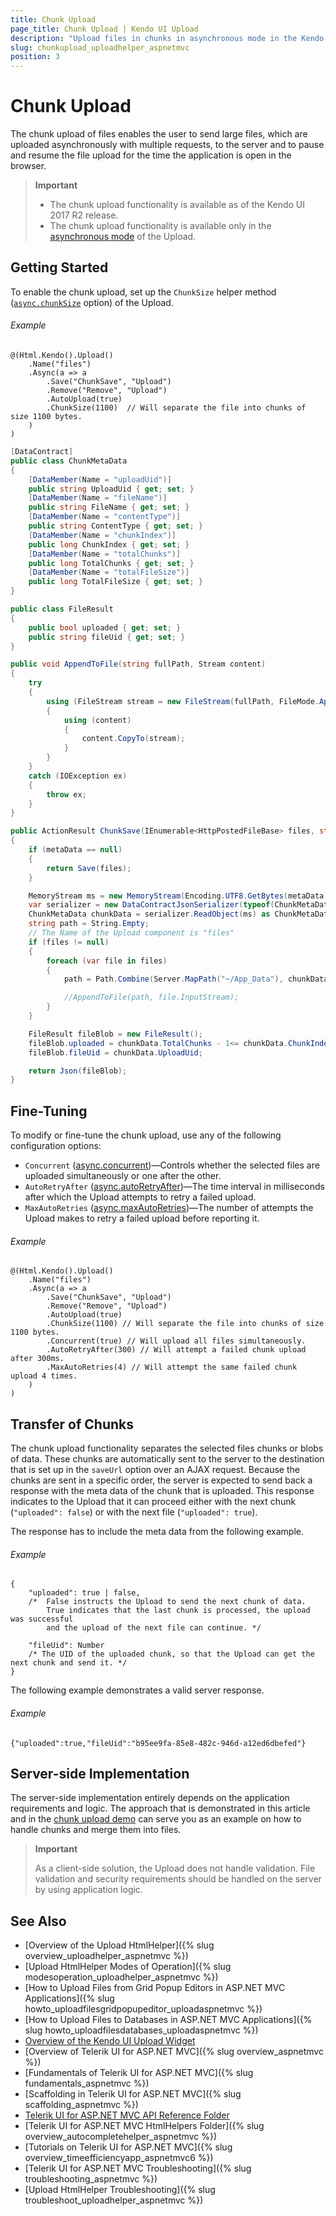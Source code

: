 ```yaml
---
title: Chunk Upload
page_title: Chunk Upload | Kendo UI Upload
description: "Upload files in chunks in asynchronous mode in the Kendo UI Upload widget."
slug: chunkupload_uploadhelper_aspnetmvc
position: 3
---
```


# Chunk Upload

The chunk upload of files enables the user to send large files, which are uploaded asynchronously with multiple requests, to the server and to pause and resume the file upload for the time the application is open in the browser.

> **Important**
> * The chunk upload functionality is available as of the Kendo UI 2017 R2 release.
> * The chunk upload functionality is available only in the [asynchronous mode](http://docs.telerik.com/kendo-ui/controls/editors/upload/modes.html#asynchronous-mode) of the Upload.

## Getting Started

To enable the chunk upload, set up the `ChunkSize` helper method ([`async.chunkSize`](http://docs.telerik.com/kendo-ui/api/javascript/ui/upload#configuration-async.chunkSize) option) of the Upload.

###### Example

```razor
@(Html.Kendo().Upload()
    .Name("files")
    .Async(a => a
        .Save("ChunkSave", "Upload")
        .Remove("Remove", "Upload")
        .AutoUpload(true)
        .ChunkSize(1100)  // Will separate the file into chunks of size 1100 bytes.
    )
)
```

```cs
[DataContract]
public class ChunkMetaData
{
    [DataMember(Name = "uploadUid")]
    public string UploadUid { get; set; }
    [DataMember(Name = "fileName")]
    public string FileName { get; set; }
    [DataMember(Name = "contentType")]
    public string ContentType { get; set; }
    [DataMember(Name = "chunkIndex")]
    public long ChunkIndex { get; set; }
    [DataMember(Name = "totalChunks")]
    public long TotalChunks { get; set; }
    [DataMember(Name = "totalFileSize")]
    public long TotalFileSize { get; set; }
}

public class FileResult
{
    public bool uploaded { get; set; }
    public string fileUid { get; set; }
}

public void AppendToFile(string fullPath, Stream content)
{
    try
    {
        using (FileStream stream = new FileStream(fullPath, FileMode.Append, FileAccess.Write, FileShare.ReadWrite))
        {
            using (content)
            {
                content.CopyTo(stream);
            }
        }
    }
    catch (IOException ex)
    {
        throw ex;
    }
}

public ActionResult ChunkSave(IEnumerable<HttpPostedFileBase> files, string metaData)
{
    if (metaData == null)
    {
        return Save(files);
    }

    MemoryStream ms = new MemoryStream(Encoding.UTF8.GetBytes(metaData));
    var serializer = new DataContractJsonSerializer(typeof(ChunkMetaData));
    ChunkMetaData chunkData = serializer.ReadObject(ms) as ChunkMetaData;
    string path = String.Empty;
    // The Name of the Upload component is "files"
    if (files != null)
    {
        foreach (var file in files)
        {
            path = Path.Combine(Server.MapPath("~/App_Data"), chunkData.FileName);

            //AppendToFile(path, file.InputStream);
        }
    }

    FileResult fileBlob = new FileResult();
    fileBlob.uploaded = chunkData.TotalChunks - 1<= chunkData.ChunkIndex;
    fileBlob.fileUid = chunkData.UploadUid;

    return Json(fileBlob);
}
```

## Fine-Tuning

To modify or fine-tune the chunk upload, use any of the following configuration options:

* `Concurrent` ([async.concurrent](http://docs.telerik.com/kendo-ui/api/javascript/ui/upload#configuration-async.concurrent))&mdash;Controls whether the selected files are uploaded simultaneously or one after the other.
* `AutoRetryAfter` ([async.autoRetryAfter](http://docs.telerik.com/kendo-ui/api/javascript/ui/upload#configuration-async.autoRetryAfter))&mdash;The time interval in milliseconds after which the Upload attempts to retry a failed upload.
* `MaxAutoRetries` ([async.maxAutoRetries](http://docs.telerik.com/kendo-ui/api/javascript/ui/upload#configuration-async.maxAutoRetries))&mdash;The number of attempts the Upload makes to retry a failed upload before reporting it.

###### Example

```Razor
@(Html.Kendo().Upload()
    .Name("files")
    .Async(a => a
        .Save("ChunkSave", "Upload")
        .Remove("Remove", "Upload")
        .AutoUpload(true)
        .ChunkSize(1100) // Will separate the file into chunks of size 1100 bytes.
        .Concurrent(true) // Will upload all files simultaneously.
        .AutoRetryAfter(300) // Will attempt a failed chunk upload after 300ms.
        .MaxAutoRetries(4) // Will attempt the same failed chunk upload 4 times.
    )
)
```

## Transfer of Chunks

The chunk upload functionality separates the selected files chunks or blobs of data. These chunks are automatically sent to the server to the destination that is set up in the `saveUrl` option over an AJAX request. Because the chunks are sent in a specific order, the server is expected to send back a response with the meta data of the chunk that is uploaded. This response indicates to the Upload that it can proceed either with the next chunk (`"uploaded": false`) or with the next file (`"uploaded": true`).

The response has to include the meta data from the following example.

###### Example

    {
        "uploaded": true | false,
        /*  False instructs the Upload to send the next chunk of data.
            True indicates that the last chunk is processed, the upload was successful
            and the upload of the next file can continue. */

        "fileUid": Number
        /* The UID of the uploaded chunk, so that the Upload can get the next chunk and send it. */
    }

The following example demonstrates a valid server response.

###### Example

    {"uploaded":true,"fileUid":"b95ee9fa-85e8-482c-946d-a12ed6dbefed"}

## Server-side Implementation

The server-side implementation entirely depends on the application requirements and logic. The approach that is demonstrated in this article and in the [chunk upload demo](http://demos.telerik.com/aspnet-mvc/upload/chunkupload) can serve you as an example on how to handle chunks and merge them into files.

> **Important**
>
> As a client-side solution, the Upload does not handle validation. File validation and security requirements should be handled on the server by using application logic.

## See Also

* [Overview of the Upload HtmlHelper]({% slug overview_uploadhelper_aspnetmvc %})
* [Upload HtmlHelper Modes of Operation]({% slug modesoperation_uploadhelper_aspnetmvc %})
* [How to Upload Files from Grid Popup Editors in ASP.NET MVC Applications]({% slug howto_uploadfilesgridpopupeditor_uploadaspnetmvc %})
* [How to Upload Files to Databases in ASP.NET MVC Applications]({% slug howto_uploadfilesdatabases_uploadaspnetmvc %})
* [Overview of the Kendo UI Upload Widget](http://docs.telerik.com/kendo-ui/controls/editors/upload/overview)
* [Overview of Telerik UI for ASP.NET MVC]({% slug overview_aspnetmvc %})
* [Fundamentals of Telerik UI for ASP.NET MVC]({% slug fundamentals_aspnetmvc %})
* [Scaffolding in Telerik UI for ASP.NET MVC]({% slug scaffolding_aspnetmvc %})
* [Telerik UI for ASP.NET MVC API Reference Folder](http://docs.telerik.com/kendo-ui/api/Kendo.Mvc/AggregateFunction)
* [Telerik UI for ASP.NET MVC HtmlHelpers Folder]({% slug overview_autocompletehelper_aspnetmvc %})
* [Tutorials on Telerik UI for ASP.NET MVC]({% slug overview_timeefficiencyapp_aspnetmvc6 %})
* [Telerik UI for ASP.NET MVC Troubleshooting]({% slug troubleshooting_aspnetmvc %})
* [Upload HtmlHelper Troubleshooting]({% slug troubleshoot_uploadhelper_aspnetmvc %})
